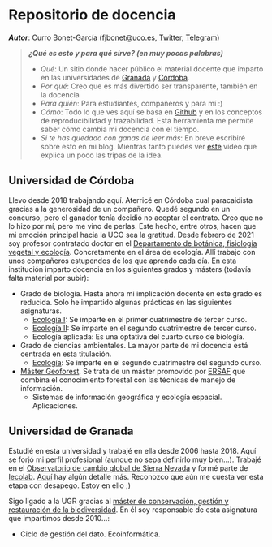 # Repositorio de docencia
**_Autor_**: Curro Bonet-García ([fjbonet@uco.es](mailto:fjbonet@uco.es), [Twitter](https://twitter.com/fjbonet), [Telegram](t.me/fjbonet))



> **_¿Qué es esto y para qué sirve? (en muy pocas palabras)_**
>
> + _Qué_: Un sitio donde hacer público el material docente que imparto en las universidades de [Granada](https://www.ugr.es/) y [Córdoba](https://www.uco.es/).
> + _Por qué_: Creo que es más divertido ser transparente, también en la docencia
> + _Para quién_: Para estudiantes, compañeros y para mí :)
> + *Cómo*: Todo lo que ves aquí se basa en [Github](https://github.com/) y en los conceptos de reproducibilidad y trazabilidad. Esta herramienta me permite saber cómo cambia mi docencia con el tiempo.
> + *Si te has quedado con ganas de leer más*: En breve escribiré sobre esto en mi blog. Mientras tanto puedes ver [este](https://www.youtube.com/watch?v=1plRdolo4Ys) vídeo que explica un poco las tripas de la idea. 





## Universidad de Córdoba 
Llevo desde 2018 trabajando aquí. Aterricé en Córdoba cual paracaidista gracias a la generosidad de un compañero. Quedé segundo en un concurso, pero el ganador tenía decidió no aceptar el contrato. Creo que no lo hizo por mí, pero me vino de perlas. Este hecho, entre otros, hacen que mi emoción principal hacia la UCO sea la gratitud. Desde febrero de 2021 soy profesor contratado doctor en el [Departamento de botánica, fisiología vegetal y ecología](http://www.uco.es/organiza/departamentos/botanica/es/). Concretamente en el área de ecología. Allí trabajo con unos compañeros estupendos de los que aprendo cada día. En esta institución imparto docencia en los siguientes grados y másters (todavía falta material por subir):

+ Grado de biología. Hasta ahora mi implicación docente en este grado es reducida. Solo he impartido algunas prácticas en las siguientes asignaturas.
  + [Ecología I](https://aprendiendo-cosas.github.io/eco_I_bio_uco/eco_I_uco.html): Se imparte en el primer cuatrimestre de tercer curso. 
  + [Ecología II](https://aprendiendo-cosas.github.io/eco_II_bio_uco/eco_II_uco.html): Se imparte en el segundo cuatrimestre de tercer curso. 
  + Ecología aplicada: Es una optativa del cuarto curso de biología. 
+ Grado de ciencias ambientales. La mayor parte de mi docencia está centrada en esta titulación.
  + [Ecología](https://aprendiendo-cosas.github.io/ecologia_CCAA_UCO/ecologia_ccaa_uco.html): Se imparte en el segundo cuatrimestre del segundo curso.
+ [Máster Geoforest](https://mastergeoforest.es/). Se trata de un máster promovido por [ERSAF](https://twitter.com/ersaf_uco) que combina el conocimiento forestal con las técnicas de manejo de información. 
  + Sistemas de información geográfica y ecología espacial. Aplicaciones. 



## Universidad de Granada
Estudié en esta universidad y trabajé en ella desde 2006 hasta 2018. Aquí se forjó mi perfil profesional (aunque no sepa definirlo muy bien...). Trabajé en el [Observatorio de cambio global de Sierra Nevada](https://obsnev.es/) y formé parte de [Iecolab](http://www.iecolab.es/). [Aquí](https://fjbonet.blogspot.com/2019/11/cambio-de-pantalla.html) hay algún detalle más. Reconozco que aún me cuesta ver esta etapa con desapego. Estoy en ello ;)

Sigo ligado a la UGR gracias al [máster de conservación, gestión y restauración de la biodiversidad](https://masteres.ugr.es/biodiversidad/). En él soy responsable de esta asignatura que impartimos desde 2010...:

+ Ciclo de gestión del dato. Ecoinformática.